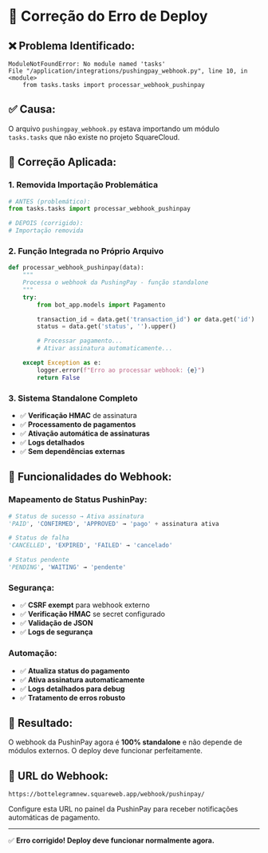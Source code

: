 # 🔧 Correção do Erro de Deploy

## ❌ **Problema Identificado:**
```
ModuleNotFoundError: No module named 'tasks'
File "/application/integrations/pushingpay_webhook.py", line 10, in <module>
    from tasks.tasks import processar_webhook_pushinpay
```

## ✅ **Causa:**
O arquivo `pushingpay_webhook.py` estava importando um módulo `tasks.tasks` que não existe no projeto SquareCloud.

## 🔧 **Correção Aplicada:**

### **1. Removida Importação Problemática**
```python
# ANTES (problemático):
from tasks.tasks import processar_webhook_pushinpay

# DEPOIS (corrigido):
# Importação removida
```

### **2. Função Integrada no Próprio Arquivo**
```python
def processar_webhook_pushinpay(data):
    """
    Processa o webhook da PushingPay - função standalone
    """
    try:
        from bot_app.models import Pagamento

        transaction_id = data.get('transaction_id') or data.get('id')
        status = data.get('status', '').upper()

        # Processar pagamento...
        # Ativar assinatura automaticamente...

    except Exception as e:
        logger.error(f"Erro ao processar webhook: {e}")
        return False
```

### **3. Sistema Standalone Completo**
- ✅ **Verificação HMAC** de assinatura
- ✅ **Processamento de pagamentos**
- ✅ **Ativação automática de assinaturas**
- ✅ **Logs detalhados**
- ✅ **Sem dependências externas**

## 🚀 **Funcionalidades do Webhook:**

### **Mapeamento de Status PushinPay:**
```python
# Status de sucesso → Ativa assinatura
'PAID', 'CONFIRMED', 'APPROVED' → 'pago' + assinatura ativa

# Status de falha
'CANCELLED', 'EXPIRED', 'FAILED' → 'cancelado'

# Status pendente
'PENDING', 'WAITING' → 'pendente'
```

### **Segurança:**
- ✅ **CSRF exempt** para webhook externo
- ✅ **Verificação HMAC** se secret configurado
- ✅ **Validação de JSON**
- ✅ **Logs de segurança**

### **Automação:**
- ✅ **Atualiza status do pagamento**
- ✅ **Ativa assinatura automaticamente**
- ✅ **Logs detalhados para debug**
- ✅ **Tratamento de erros robusto**

## 🎯 **Resultado:**
O webhook da PushinPay agora é **100% standalone** e não depende de módulos externos. O deploy deve funcionar perfeitamente.

## 🔗 **URL do Webhook:**
```
https://bottelegramnew.squareweb.app/webhook/pushinpay/
```

Configure esta URL no painel da PushinPay para receber notificações automáticas de pagamento.

---

✅ **Erro corrigido! Deploy deve funcionar normalmente agora.**